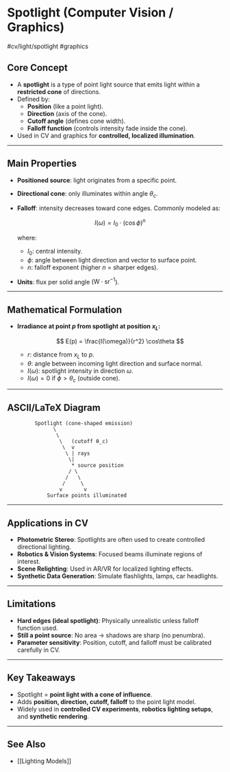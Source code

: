 # Spotlight (Computer Vision / Graphics)
 #cv/light/spotlight #graphics

## Core Concept
- A **spotlight** is a type of point light source that emits light within a **restricted cone** of directions.  
- Defined by:  
  - **Position** (like a point light).  
  - **Direction** (axis of the cone).  
  - **Cutoff angle** (defines cone width).  
  - **Falloff function** (controls intensity fade inside the cone).  
- Used in CV and graphics for **controlled, localized illumination**.  

---

## Main Properties
- **Positioned source**: light originates from a specific point.  
- **Directional cone**: only illuminates within angle $\theta_c$.  
- **Falloff**: intensity decreases toward cone edges. Commonly modeled as:  

  $$
  I(\omega) = I_0 \cdot (\cos\phi)^n
  $$

  where:  
  - $I_0$: central intensity.  
  - $\phi$: angle between light direction and vector to surface point.  
  - $n$: falloff exponent (higher $n$ = sharper edges).  

- **Units**: flux per solid angle ($\text{W} \cdot \text{sr}^{-1}$).  

---
## Mathematical Formulation
- **Irradiance at point $p$ from spotlight at position $x_L$:**

  $$
  E(p) = \frac{I(\omega)}{r^2} \cos\theta
  $$

  - $r$: distance from $x_L$ to $p$.  
  - $\theta$: angle between incoming light direction and surface normal.  
  - $I(\omega)$: spotlight intensity in direction $\omega$.  
  - $I(\omega) = 0$ if $\phi > \theta_c$ (outside cone).  

---
## ASCII/LaTeX Diagram

```
         Spotlight (cone-shaped emission)
               \
                \
                 \   (cutoff θ_c)
                  \  v
                   \ | rays
                    \| 
                     * source position
                    / \
                   /   \
                  /     \
                 v       v
             Surface points illuminated
```

---
## Applications in CV
- **Photometric Stereo**: Spotlights are often used to create controlled directional lighting.  
- **Robotics & Vision Systems**: Focused beams illuminate regions of interest.  
- **Scene Relighting**: Used in AR/VR for localized lighting effects.  
- **Synthetic Data Generation**: Simulate flashlights, lamps, car headlights.  

---
## Limitations
- **Hard edges (ideal spotlight)**: Physically unrealistic unless falloff function used.  
- **Still a point source**: No area → shadows are sharp (no penumbra).  
- **Parameter sensitivity**: Position, cutoff, and falloff must be calibrated carefully in CV.  

---
## Key Takeaways
- Spotlight = **point light with a cone of influence**.  
- Adds **position, direction, cutoff, falloff** to the point light model.  
- Widely used in **controlled CV experiments**, **robotics lighting setups**, and **synthetic rendering**.  

---
## See Also
- [[Lighting Models]]